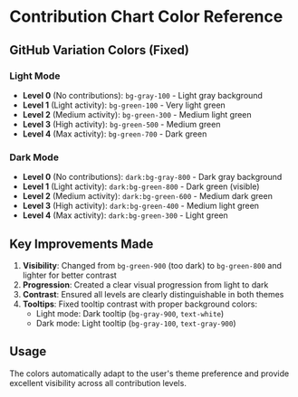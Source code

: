 # Contribution Chart Color Reference

## GitHub Variation Colors (Fixed)

### Light Mode

- **Level 0** (No contributions): `bg-gray-100` - Light gray background
- **Level 1** (Light activity): `bg-green-100` - Very light green
- **Level 2** (Medium activity): `bg-green-300` - Medium light green
- **Level 3** (High activity): `bg-green-500` - Medium green
- **Level 4** (Max activity): `bg-green-700` - Dark green

### Dark Mode

- **Level 0** (No contributions): `dark:bg-gray-800` - Dark gray background
- **Level 1** (Light activity): `dark:bg-green-800` - Dark green (visible)
- **Level 2** (Medium activity): `dark:bg-green-600` - Medium dark green
- **Level 3** (High activity): `dark:bg-green-400` - Medium light green
- **Level 4** (Max activity): `dark:bg-green-300` - Light green

## Key Improvements Made

1. **Visibility**: Changed from `bg-green-900` (too dark) to `bg-green-800` and lighter for better contrast
2. **Progression**: Created a clear visual progression from light to dark
3. **Contrast**: Ensured all levels are clearly distinguishable in both themes
4. **Tooltips**: Fixed tooltip contrast with proper background colors:
   - Light mode: Dark tooltip (`bg-gray-900`, `text-white`)
   - Dark mode: Light tooltip (`bg-gray-100`, `text-gray-900`)

## Usage

The colors automatically adapt to the user's theme preference and provide excellent visibility across all contribution levels.
